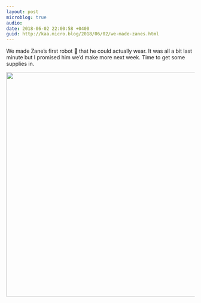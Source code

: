 ```yaml
---
layout: post
microblog: true
audio: 
date: 2018-06-02 22:00:58 +0400
guid: http://kaa.micro.blog/2018/06/02/we-made-zanes.html
---
```

We made Zane’s first robot 🤖 that he could actually wear. It was all a bit last minute but I promised him we’d make more next week. Time to get some supplies in.

<img src="http://www.kaa.bz/uploads/2018/468027d9b1.jpg" width="600" height="600" />
